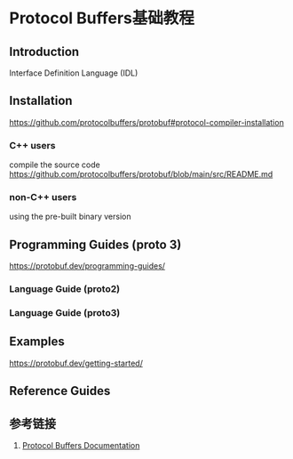 # Protocol Buffers基础教程


## Introduction

Interface Definition Language (IDL)


## Installation

https://github.com/protocolbuffers/protobuf#protocol-compiler-installation

### C++ users

compile the source code
https://github.com/protocolbuffers/protobuf/blob/main/src/README.md

### non-C++ users

using the pre-built binary version



## Programming Guides (proto 3)

https://protobuf.dev/programming-guides/


### Language Guide (proto2)

### Language Guide (proto3)



## Examples

https://protobuf.dev/getting-started/


## Reference Guides


## 参考链接
1. [Protocol Buffers Documentation](https://protobuf.dev/)